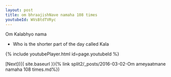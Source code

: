 ```yaml
---
layout: post
title: om bhraajishNave namaha 108 times
youtubeId: WVsBtdTVRyc
---
```

 
 
Om Kalabhyo nama 
 
 -  Who is the shorter part of the day called Kala 
 
  
 
  
 
 
 
 
 
 


{% include youtubePlayer.html id=page.youtubeId %}
 
[Next]({{ site.baseurl }}{% link  split2/_posts/2016-03-02-Om ameyaatmane namaha 108 times.md%})
 
